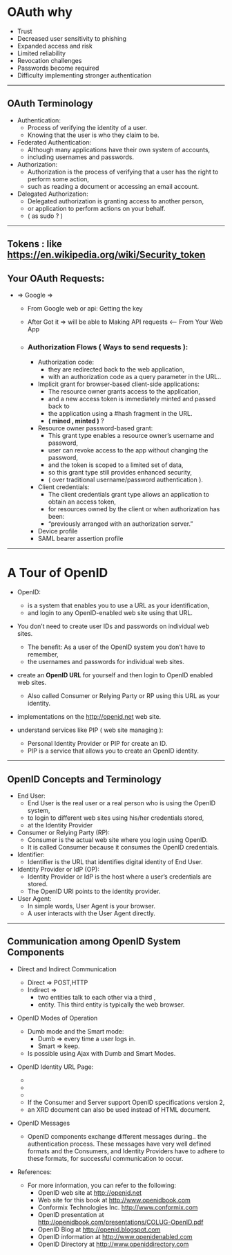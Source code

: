 # OAuth why
- Trust
- Decreased user sensitivity to phishing
- Expanded access and risk
- Limited reliability
- Revocation challenges
- Passwords become required
- Difficulty implementing stronger authentication

-------------------------------------------------------------------

## OAuth Terminology

* Authentication:
  - Process of verifying the identity of a user.
  - Knowing that the user is who they claim to be.
* Federated Authentication:
  - Although many applications have their own system of accounts,
  - including usernames and passwords.
* Authorization:
  - Authorization is the process of verifying that a user has the right to perform some action,
  - such as reading a document or accessing an email account.
* Delegated Authorization:
  - Delegated authorization is granting access to another person,
  - or application to perform actions on your behalf.
  - ( as sudo ? )

-------------------------------------------------------------------

## Tokens : like https://en.wikipedia.org/wiki/Security_token

## Your OAuth Requests:
* => Google =>
  - From Google web or api: Getting the key
  - After Got it => will be able to Making API requests <-- From Your Web App
  
  - ### Authorization Flows ( Ways to send requests ):
    + Authorization code:
      - they are redirected back to the web application,
      - with an authorization code as a query parameter in the URL..
    + Implicit grant for browser-based client-side applications:
      - The resource owner grants access to the application,
      - and a new access token is immediately minted and passed back to
      - the application using a #hash fragment in the URL.
      - **( mined , minted )** ?
    + Resource owner password-based grant:
      - This grant type enables a resource owner’s username and password,
      - user can revoke access to the app without changing the password,
      - and the token is scoped to a limited set of data,
      - so this grant type still provides enhanced security,
      - ( over traditional username/password authentication ).
    + Client credentials:
      - The client credentials grant type allows an application to obtain an access token,
      - for resources owned by the client or when authorization has been:
      - “previously arranged with an authorization server.”
    + Device profile
    + SAML bearer assertion profile

-------------------------------------------------------------------

# A Tour of OpenID

* OpenID:
  - is a system that enables you to use a URL as your identification,
  - and login to any OpenID-enabled web site using that URL.
* You don’t need to create user IDs and passwords on individual web sites.
  - The benefit: As a user of the OpenID system you don’t have to remember,
  - the usernames and passwords for individual web sites.

* create an **OpenID URL** for yourself and then login to OpenID enabled web sites.
  - Also called Consumer or Relying Party or RP using this URL as your identity.
* implementations on the http://openid.net web site.

* understand services like PIP ( web site managing ):
  - Personal Identity Provider or PIP for create an ID.
  - PIP is a service that allows you to create an OpenID identity.

-------------------------------------------------------------------

## OpenID Concepts and Terminology

* End User:
  + End User is the real user or a real person who is using the OpenID system,
  + to login to different web sites using his/her credentials stored,
  + at the Identity Provider
* Consumer or Relying Party (RP):
  - Consumer is the actual web site where you login using OpenID.
  - It is called Consumer because it consumes the OpenID credentials.
* Identifier:
  - Identifier is the URL that identifies digital identity of End User.
* Identity Provider or IdP (OP):
  - Identity Provider or IdP is the host where a user’s credentials are stored.
  - The OpenID URI points to the identity provider.
* User Agent:
  - In simple words, User Agent is your browser.
  - A user interacts with the User Agent directly.

-------------------------------------------------------------------

## Communication among OpenID System Components

* Direct and Indirect Communication
  + Direct => POST,HTTP
  + Indirect =>
    - two entities talk to each other via a third ,
    - entity. This third entity is typically the web browser.
* OpenID Modes of Operation
  + Dumb mode and the Smart mode:
    - Dumb => every time a user logs in.
    - Smart => keep.
  + Is possible using Ajax with Dumb and Smart Modes.

* OpenID Identity URL Page:
  + <link rel=“openid.server”     href=“https://pip.verisignlabs.com”              />
  + <link rel="openid.server"     href="http://idp.conformix.com/index.php/serve"  />
  + <link rel="openid.delegate"   href="http://idp.conformix.com/?user=openidbook" />
  + If the Consumer and Server support OpenID specifications version 2,
  + an XRD document can also be used instead of HTML document.

* OpenID Messages
  + OpenID components exchange different messages during..
    the authentication process.
    These messages have very well defined formats and the Consumers,
    and Identity Providers have to adhere to these formats,
    for successful communication to occur.

* References:
  + For more information, you can refer to the following:
    - OpenID web site at http://openid.net
    - Web site for this book at http://www.openidbook.com
    - Conformix Technologies Inc. http://www.conformix.com
    - OpenID presentation at http://openidbook.com/presentations/COLUG-OpenID.pdf
    - OpenID Blog at http://openid.blogspot.com
    - OpenID information at http://www.openidenabled.com
    - OpenID Directory at http://www.openiddirectory.com
